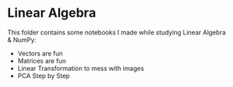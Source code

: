 # Linear Algebra
This folder contains some notebooks I made while studying Linear Algebra & NumPy:
  - Vectors are fun
  - Matrices are fun
  - Linear Transformation to mess with images
  - PCA Step by Step
